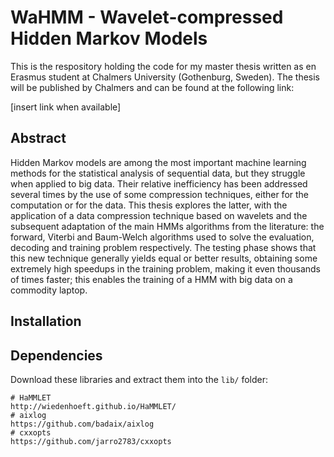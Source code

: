 # WaHMM - Wavelet-compressed Hidden Markov Models
This is the respository holding the code for my master thesis written as en Erasmus student at Chalmers University (Gothenburg, Sweden). The thesis will be published by Chalmers and can be found at the following link:

[insert link when available]

## Abstract
Hidden Markov models are among the most important machine learning methods for the statistical analysis of sequential data, but they struggle when applied to big data. Their relative inefficiency has been addressed several times by the use of some compression techniques, either for the computation or for the data. This thesis explores the latter, with the application of a data compression technique based on wavelets and the subsequent adaptation of the main HMMs algorithms from the literature: the forward, Viterbi and Baum-Welch algorithms used to solve the evaluation, decoding and training problem respectively. The testing phase shows that this new technique generally yields equal or better results, obtaining some extremely high speedups in the training problem, making it even thousands of times faster; this enables the training of a HMM with big data on a commodity laptop.

## Installation


## Dependencies
Download these libraries and extract them into the `lib/` folder:
```
# HaMMLET
http://wiedenhoeft.github.io/HaMMLET/
# aixlog
https://github.com/badaix/aixlog
# cxxopts
https://github.com/jarro2783/cxxopts
```
